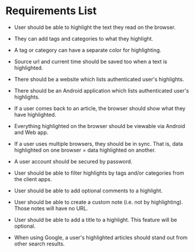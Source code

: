 # Requirements List

* User should be able to highlight the text they read on the browser.

* They can add tags and categories to what they highlight.

* A tag or category can have a separate color for highlighting.

* Source url and current time should be saved too when a text is highlighted. 

* There should be a website which lists authenticated user's highlights.

* There should be an Android application which lists authenticated user's highlights. 

* If a user comes back to an article, the browser should show what they have highlighted.

* Everything highlighted on the browser should be viewable via Android and Web app.

* If a user uses multiple browsers, they should be in sync. That is, data highlighted on one browser = data highlighted on another. 

* A user account should be secured by password. 

* User should be able to filter highlights by tags and/or categories from the client apps.

* User should be able to add optional comments to a highlight.

* User should be able to create a custom note (i.e. not by highlighting). Those notes will have no URL. 

* User should be able to add a title to a highlight. This feature will be optional. 

* When using Google, a user's highlighted articles should stand out from other search results. 

